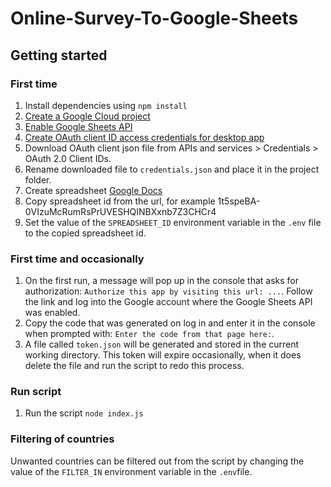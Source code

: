 # Online-Survey-To-Google-Sheets

## Getting started
### First time
1. Install dependencies using `npm install`
2. [Create a Google Cloud project](https://developers.google.com/workspace/guides/create-project)
3. [Enable Google Sheets API](https://developers.google.com/workspace/guides/enable-apis)
4. [Create OAuth client ID access credentials for desktop app](https://developers.google.com/workspace/guides/create-credentials#oauth-client-id)
5. Download OAuth client json file from APIs and services > Credentials > OAuth 2.0 Client IDs.
6. Rename downloaded file to `credentials.json` and place it in the project folder.
7. Create spreadsheet [Google Docs](https://docs.google.com/spreadsheets)
8. Copy spreadsheet id from the url, for example 1t5speBA-0VIzuMcRumRsPrUVESHQINBXxnb7Z3CHCr4
9. Set the value of the `SPREADSHEET_ID` environment variable in the `.env` file to the copied spreadsheet id.

### First time and occasionally
1. On the first run, a message will pop up in the console that asks for authorization: `Authorize this app by visiting this url: ...`. Follow the link and log into the Google account where the Google Sheets API was enabled.
2. Copy the code that was generated on log in and enter it in the console when prompted with: `Enter the code from that page here:`.
3. A file called `token.json` will be generated and stored in the current working directory. This token will expire occasionally, when it does delete the file and run the script to redo this process.

### Run script
1. Run the script `node index.js`

### Filtering of countries
Unwanted countries can be filtered out from the script by changing the value of the `FILTER_IN` environment variable in the `.env`file.

